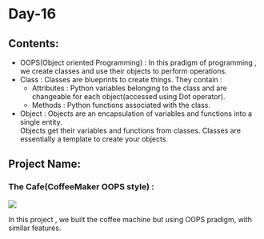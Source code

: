 # Day-16
## Contents: 
- OOPS(Object oriented Programming) : In this pradigm of programming , we create classes and use their objects to perform operations. 
- Class : Classes are blueprints to create things. They contain : 
  - Attributes : Python variables belonging to the class and are changeable for each object(accessed using Dot operator). 
  - Methods : Python functions associated with the class. 
- Object : Objects are an encapsulation of variables and functions into a single entity. \
Objects get their variables and functions from classes. Classes are essentially a template to create your objects.
  
## Project Name:
### The Cafe(CoffeeMaker OOPS style) :
![](https://cdn.dribbble.com/users/65712/screenshots/813794/dribbble-ready.gif)

In this project , we built the coffee machine but using OOPS pradigm, with similar features.
